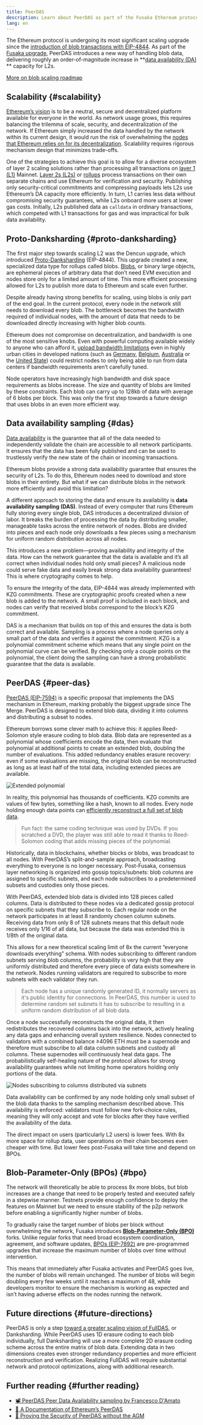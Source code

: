 ```yaml
---
title: PeerDAS
description: Learn about PeerDAS as part of the Fusaka Ethereum protocol upgrade
lang: en
---
```


The Ethereum protocol is undergoing its most significant scaling upgrade since the [introduction of blob transactions with EIP-4844](/roadmap/danksharding/). As part of the [Fusaka upgrade](/roadmap/fusaka/), PeerDAS introduces a new way of handling blob data, delivering roughly an order-of-magnitude increase in **[data availability (DA)](/developers/docs/data-availability/) ** capacity for L2s.

[More on blob scaling roadmap](https://blog.ethereum.org/2025/08/22/protocol-update-002)

## Scalability {#scalability}

[Ethereum’s vision](/roadmap/vision/) is to be a neutral, secure and decentralized platform available for everyone in the world. As network usage grows, this requires balancing the trilemma of scale, security, and decentralization of the network. If Ethereum simply increased the data handled by the network within its current design, it would run the risk of overwhelming the [nodes that Ethereum relies on for its decentralization](/developers/docs/nodes-and-clients/). Scalability requires rigorous mechanism design that minimizes trade-offs.

One of the strategies to achieve this goal is to allow for a diverse ecosystem of layer 2 scaling solutions rather than processing all transactions on [layer 1 (L1)](/glossary/#layer-1) Mainnet. [Layer 2s (L2s)](/glossary/#layer-2) or [rollups](/glossary#rollups) process transactions on their own separate chains and use Ethereum for verification and security. Publishing only security-critical commitments and compressing payloads lets L2s use Ethereum’s DA capacity more efficiently. In turn, L1 carries less data without compromising security guarantees, while L2s onboard more users at lower gas costs. Initially, L2s published data as `calldata` in ordinary transactions, which competed with L1 transactions for gas and was impractical for bulk data availability.

## Proto-Danksharding {#proto-danksharding}

The first major step towards scaling L2 was the Dencun upgrade, which introduced [Proto-Danksharding](/roadmap/danksharding/) (EIP-4844). This upgrade created a new, specialized data type for rollups called blobs. [Blobs](/developers/docs/data-availability/blockchain-data-storage-strategies/#eip-4844-blobs), or binary large objects, are ephemeral pieces of arbitrary data that don’t need EVM execution and nodes store only for a limited amount of time. This more efficient processing allowed for L2s to publish more data to Ethereum and scale even further. 

Despite already having strong benefits for scaling, using blobs is only part of the end goal. In the current protocol, every node in the network still needs to download every blob. The bottleneck becomes the bandwidth required of individual nodes, with the amount of data that needs to be downloaded directly increasing with higher blob counts. 

Ethereum does not compromise on decentralization, and bandwidth is one of the most sensitive knobs. Even with powerful computing available widely to anyone who can afford it, [upload bandwidth limitations](https://www.speedtest.net/global-index) even in highly urban cities in developed nations (such as [Germany](https://www.speedtest.net/global-index/germany), [Belgium](https://www.speedtest.net/global-index/belgium), [Australia](https://www.speedtest.net/global-index/australia) or the [United State](https://www.speedtest.net/global-index/united-states)) could restrict nodes to only being able to run from data centers if bandwidth requirements aren’t carefully tuned.

Node operators have increasingly high bandwidth and disk space requirements as blobs increase. The size and quantity of blobs are limited by these constraints. Each blob can carry up to 128kb of data with average of 6 blobs per block. This was only the first step towards a future design that uses blobs in an even more efficient way.

## Data availability sampling {#das}

[Data availability](/developers/docs/data-availability/) is the guarantee that all of the data needed to independently validate the chain are accessible to all network participants. It ensures that the data has been fully published and can be used to trustlessly verify the new state of the chain or incoming transactions. 

Ethereum blobs provide a strong data availability guarantee that ensures the security of L2s. To do this, Ethereum nodes need to download and store blobs in their entirety. But what if we can distribute blobs in the network more efficiently and avoid this limitation? 

A different approach to storing the data and ensure its availability is **data availability sampling (DAS)**. Instead of every computer that runs Ethereum fully storing every single blob, DAS introduces a decentralized division of labor. It breaks the burden of processing the data by distributing smaller, manageable tasks across the entire network of nodes. Blobs are divided into pieces and each node only downloads a few pieces using a mechanism for uniform random distribution across all nodes. 

This introduces a new problem—proving availability and integrity of the data. How can the network guarantee that the data is available and it’s all correct when individual nodes hold only small pieces? A malicious node could serve fake data and easily break strong data availability guarantees! This is where cryptography comes to help. 

To ensure the integrity of the data, EIP-4844 was already implemented with KZG commitments. These are cryptographic proofs created when a new blob is added to the network. A small proof is included in each block, and nodes can verify that received blobs correspond to the block’s KZG commitment.

DAS is a mechanism that builds on top of this and ensures the data is both correct and available. Sampling is a process where a node queries only a small part of the data and verifies it against the commitment. KZG is a polynomial commitment scheme which means that any single point on the polynomial curve can be verified. By checking only a couple points on the polynomial, the client doing the sampling can have a strong probabilistic guarantee that the data is available. 

## PeerDAS {#peer-das}

[PeerDAS (EIP-7594)](https://eips.ethereum.org/EIPS/eip-7594) is a specific proposal that implements the DAS mechanism in Ethereum, marking probably the biggest upgrade since The Merge. PeerDAS is designed to extend blob data, dividing it into columns and distributing a subset to nodes.

Ethereum borrows some clever math to achieve this: it applies Reed-Solomon style erasure coding to blob data. Blob data are represented as a polynomial whose coefficients encode the data, then evaluate that polynomial at additional points to create an extended blob, doubling the number of evaluations. This added redundancy enables erasure recovery: even if some evaluations are missing, the original blob can be reconstructed as long as at least half of the total data, including extended pieces are available.

![Extended polynomial](./polynomial.png)

In reality, this polynomial has thousands of coefficients. KZG commits are values of few bytes, something like a hash, known to all nodes. Every node holding enough data points can [efficiently reconstruct a full set of blob data](https://arxiv.org/abs/2207.11079). 

> Fun fact: the same coding technique was used by DVDs. If you scratched a DVD, the player was still able to read it thanks to Reed-Solomon coding that adds missing pieces of the polynomial. 

Historically, data in blockchains, whether blocks or blobs, was broadcast to all nodes. With PeerDAS’s split-and-sample approach, broadcasting everything to everyone is no longer necessary. Post-Fusaka, consensus layer networking is organized into gossip topics/subnets: blob columns are assigned to specific subnets, and each node subscribes to a predetermined subsets and custodies only those pieces.

With PeerDAS, extended blob data is divided into 128 pieces called columns. Data is distributed to these nodes via a dedicated gossip protocol on specific subnets that they subscribe to. Each regular node on the network participates in at least 8 randomly chosen column subnets. Receiving data from only 8 of 128 subnets means that this default node receives only 1/16 of all data, but because the data was extended this is 1/8th of the original data. 

This allows for a new theoretical scaling limit of 8x the current “everyone downloads everything” schema. With nodes subscribing to different random subnets serving blob columns, the probability is very high that they are uniformly distributed and therefore every piece of data exists somewhere in the network. Nodes running validators are required to subscribe to more subnets with each validator they run.

> Each node has a unique randomly generated ID, it normally servers as it's public identity for connections. In PeerDAS, this number is used to determine random set subnets it has to subscribe to resulting in a uniform random distribution of all blob data.

Once a node successfully reconstructs the original data, it then redistributes the recovered columns back into the network, actively healing any data gaps and enhancing overall system resilience. Nodes connected to validators with a combined balance ≥4096 ETH must be a supernode and therefore must subscribe to all data column subnets and custody all columns. These supernodes will continuously heal data gaps. The probabilistically self-healing nature of the protocol allows for strong availability guarantees while not limiting home operators holding only portions of the data. 

![Nodes subscribing to columns distributed via subnets](subnets.png)

Data availability can be confirmed by any node holding only small subset of the blob data thanks to the sampling mechanism described above. This availability is enforced: validators must follow new fork-choice rules, meaning they will only accept and vote for blocks after they have verified the availability of the data.

The direct impact on users (particularly L2 users) is lower fees. With 8x more space for rollup data, user operations on their chain becomes even cheaper with time. But lower fees post-Fusaka will take time and depend on BPOs.

## Blob-Parameter-Only (BPOs) {#bpo}

The network will theoretically be able to process 8x more blobs, but blob increases are a change that need to be properly tested and executed safely in a stepwise manner. Testnets provide enough confidence to deploy the features on Mainnet but we need to ensure stability of the p2p network before enabling a significantly higher number of blobs. 

To gradually raise the target number of blobs per block without overwhelming the network, Fusaka introduces **[Blob-Parameter-Only (BPO)](https://ethereum-magicians.org/t/blob-parameter-only-bpo-forks/22623)** forks. Unlike regular forks that need broad ecosystem coordination, agreement, and software updates, [BPOs (EIP-7892)](https://eips.ethereum.org/EIPS/eip-7892) are pre-programmed upgrades that increase the maximum number of blobs over time without intervention.

This means that immediately after Fusaka activates and PeerDAS goes live, the number of blobs will remain unchanged. The number of blobs will begin doubling every few weeks until it reaches a maximum of 48, while developers monitor to ensure the mechanism is working as expected and isn’t having adverse effects on the nodes running the network.

## Future directions {#future-directions}

PeerDAS is only a step [toward a greater scaling vision of FullDAS](https://ethresear.ch/t/fulldas-towards-massive-scalability-with-32mb-blocks-and-beyond/19529), or Danksharding. While PeerDAS uses 1D erasure coding to each blob individually, full Danksharding will use a more complete 2D erasure coding scheme across the entire matrix of blob data. Extending data in two dimensions creates even stronger redundancy properties and more efficient reconstruction and verification. Realizing FullDAS will require substantial network and protocol optimizations, along with additional research.

## Further reading {#further reading}

- [📽️ PeerDAS Peer Data Availability sampling by Francesco D'Amato](https://www.youtube.com/watch?v=WOdpO1tH_Us)
- [📄 A Documentation of Ethereum’s PeerDAS](https://eprint.iacr.org/2024/1362.pdf)
- [📄 Proving the Security of PeerDAS without the AGM](https://eprint.iacr.org/2025/1683)
